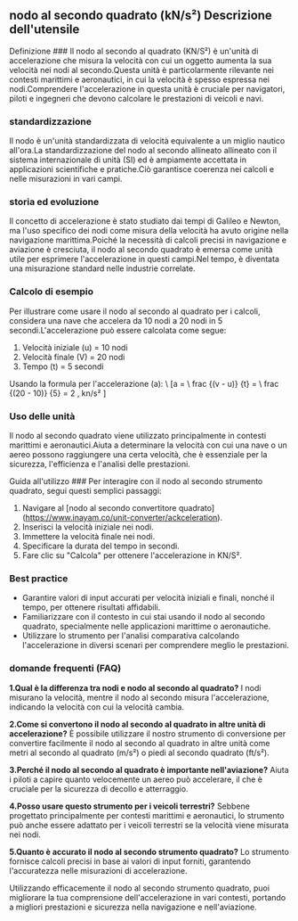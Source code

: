 ## nodo al secondo quadrato (kN/s²) Descrizione dell'utensile

Definizione ###
Il nodo al secondo al quadrato (KN/S²) è un'unità di accelerazione che misura la velocità con cui un oggetto aumenta la sua velocità nei nodi al secondo.Questa unità è particolarmente rilevante nei contesti marittimi e aeronautici, in cui la velocità è spesso espressa nei nodi.Comprendere l'accelerazione in questa unità è cruciale per navigatori, piloti e ingegneri che devono calcolare le prestazioni di veicoli e navi.

### standardizzazione
Il nodo è un'unità standardizzata di velocità equivalente a un miglio nautico all'ora.La standardizzazione del nodo al secondo allineato allineato con il sistema internazionale di unità (SI) ed è ampiamente accettata in applicazioni scientifiche e pratiche.Ciò garantisce coerenza nei calcoli e nelle misurazioni in vari campi.

### storia ed evoluzione
Il concetto di accelerazione è stato studiato dai tempi di Galileo e Newton, ma l'uso specifico dei nodi come misura della velocità ha avuto origine nella navigazione marittima.Poiché la necessità di calcoli precisi in navigazione e aviazione è cresciuta, il nodo al secondo quadrato è emersa come unità utile per esprimere l'accelerazione in questi campi.Nel tempo, è diventata una misurazione standard nelle industrie correlate.

### Calcolo di esempio
Per illustrare come usare il nodo al secondo al quadrato per i calcoli, considera una nave che accelera da 10 nodi a 20 nodi in 5 secondi.L'accelerazione può essere calcolata come segue:

1. Velocità iniziale (u) = 10 nodi
2. Velocità finale (V) = 20 nodi
3. Tempo (t) = 5 secondi

Usando la formula per l'accelerazione (a):
\ [a = \ frac {(v - u)} {t} = \ frac {(20 - 10)} {5} = 2 \, kn/s² \]

### Uso delle unità
Il nodo al secondo quadrato viene utilizzato principalmente in contesti marittimi e aeronautici.Aiuta a determinare la velocità con cui una nave o un aereo possono raggiungere una certa velocità, che è essenziale per la sicurezza, l'efficienza e l'analisi delle prestazioni.

Guida all'utilizzo ###
Per interagire con il nodo al secondo strumento quadrato, segui questi semplici passaggi:
1. Navigare al [nodo al secondo convertitore quadrato] (https://www.inayam.co/unit-converter/ackceleration).
2. Inserisci la velocità iniziale nei nodi.
3. Immettere la velocità finale nei nodi.
4. Specificare la durata del tempo in secondi.
5. Fare clic su "Calcola" per ottenere l'accelerazione in KN/S².

### Best practice
- Garantire valori di input accurati per velocità iniziali e finali, nonché il tempo, per ottenere risultati affidabili.
- Familiarizzare con il contesto in cui stai usando il nodo al secondo quadrato, specialmente nelle applicazioni marittime o aeronautiche.
- Utilizzare lo strumento per l'analisi comparativa calcolando l'accelerazione in diversi scenari per comprendere meglio le prestazioni.

### domande frequenti (FAQ)

**1.Qual è la differenza tra nodi e nodo al secondo al quadrato?**
I nodi misurano la velocità, mentre il nodo al secondo misura l'accelerazione, indicando la velocità con cui la velocità cambia.

**2.Come si convertono il nodo al secondo al quadrato in altre unità di accelerazione?**
È possibile utilizzare il nostro strumento di conversione per convertire facilmente il nodo al secondo al quadrato in altre unità come metri al secondo al quadrato (m/s²) o piedi al secondo quadrato (ft/s²).

**3.Perché il nodo al secondo al quadrato è importante nell'aviazione?**
Aiuta i piloti a capire quanto velocemente un aereo può accelerare, il che è cruciale per la sicurezza di decollo e atterraggio.

**4.Posso usare questo strumento per i veicoli terrestri?**
Sebbene progettato principalmente per contesti marittimi e aeronautici, lo strumento può anche essere adattato per i veicoli terrestri se la velocità viene misurata nei nodi.

**5.Quanto è accurato il nodo al secondo strumento quadrato?**
Lo strumento fornisce calcoli precisi in base ai valori di input forniti, garantendo l'accuratezza nelle misurazioni di accelerazione.

Utilizzando efficacemente il nodo al secondo strumento quadrato, puoi migliorare la tua comprensione dell'accelerazione in vari contesti, portando a migliori prestazioni e sicurezza nella navigazione e nell'aviazione.